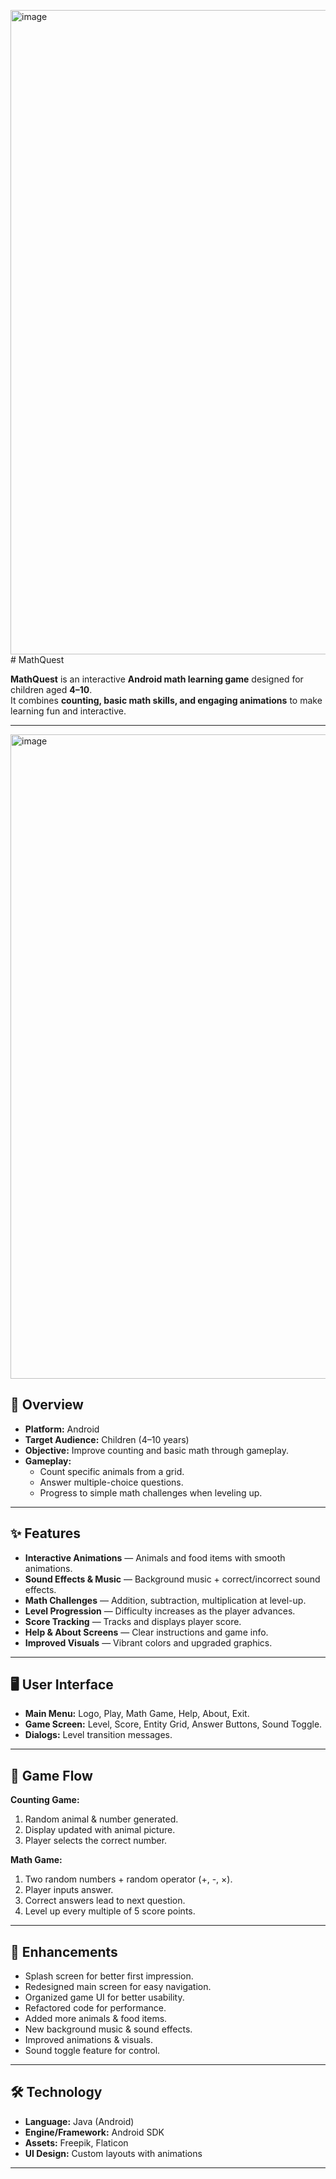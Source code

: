 <img width="1910" height="1031" alt="image" src="https://github.com/user-attachments/assets/2f16ac2d-eadd-4166-93e8-c385b4305a62" /># MathQuest

**MathQuest** is an interactive **Android math learning game** designed for children aged **4–10**.  
It combines **counting, basic math skills, and engaging animations** to make learning fun and interactive.

---
<img width="1910" height="1031" alt="image" src="https://github.com/user-attachments/assets/1b74af81-967c-47d1-a229-514a1410a7ca" />

## 🎯 Overview

- **Platform:** Android  
- **Target Audience:** Children (4–10 years)  
- **Objective:** Improve counting and basic math through gameplay.  
- **Gameplay:**  
  - Count specific animals from a grid.  
  - Answer multiple-choice questions.  
  - Progress to simple math challenges when leveling up.  

---

## ✨ Features

- **Interactive Animations** — Animals and food items with smooth animations.  
- **Sound Effects & Music** — Background music + correct/incorrect sound effects.  
- **Math Challenges** — Addition, subtraction, multiplication at level-up.  
- **Level Progression** — Difficulty increases as the player advances.  
- **Score Tracking** — Tracks and displays player score.  
- **Help & About Screens** — Clear instructions and game info.  
- **Improved Visuals** — Vibrant colors and upgraded graphics.  

---

## 🖥 User Interface

- **Main Menu:** Logo, Play, Math Game, Help, About, Exit.  
- **Game Screen:** Level, Score, Entity Grid, Answer Buttons, Sound Toggle.  
- **Dialogs:** Level transition messages.  

---

## 🔄 Game Flow

**Counting Game:**  
1. Random animal & number generated.  
2. Display updated with animal picture.  
3. Player selects the correct number.  

**Math Game:**  
1. Two random numbers + random operator (+, -, ×).  
2. Player inputs answer.  
3. Correct answers lead to next question.  
4. Level up every multiple of 5 score points.  

---

## 🚀 Enhancements

- Splash screen for better first impression.  
- Redesigned main screen for easy navigation.  
- Organized game UI for better usability.  
- Refactored code for performance.  
- Added more animals & food items.  
- New background music & sound effects.  
- Improved animations & visuals.  
- Sound toggle feature for control.  

---

## 🛠 Technology

- **Language:** Java (Android)  
- **Engine/Framework:** Android SDK  
- **Assets:** Freepik, Flaticon  
- **UI Design:** Custom layouts with animations  

---

